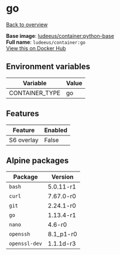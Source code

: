 # go

[Back to overview](../index.md)

**Base image**: [ludeeus/container:python-base](./python-base)  
**Full name**: `ludeeus/container:go`  
[View this on Docker Hub](https://hub.docker.com/r/ludeeus/container/tags?page=1&name=go)

## Environment variables

Variable | Value 
-- | --
CONTAINER_TYPE | go

## Features

Feature | Enabled 
-- | --
S6 overlay | False

## Alpine packages

Package | Version 
-- | --
`bash` | 5.0.11-r1
`curl` | 7.67.0-r0
`git` | 2.24.1-r0
`go` | 1.13.4-r1
`nano` | 4.6-r0
`openssh` | 8.1_p1-r0
`openssl-dev` | 1.1.1d-r3
